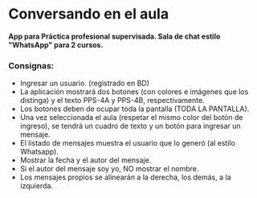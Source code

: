 # Conversando en el aula
**App para Práctica profesional supervisada. Sala de chat estilo "WhatsApp" para 2 cursos.**
### Consignas:
- Ingresar un usuario. (registrado en BD)
- La aplicación mostrará dos botones (con colores e imágenes que los distinga) y el texto PPS-4A y
PPS-4B, respectivamente.
- Los botones deben de ocupar toda la pantalla (TODA LA PANTALLA).
- Una vez seleccionada el aula (respetar el mismo color del botón de ingreso), se tendrá un cuadro
de texto y un botón para ingresar un mensaje.
- El listado de mensajes muestra el usuario que lo generó (al estilo Whatsapp).
- Mostrar la fecha y el autor del mensaje.
- Si el autor del mensaje soy yo, NO mostrar el nombre.
- Los mensajes propios se alinearán a la derecha, los demás, a la izquierda.
